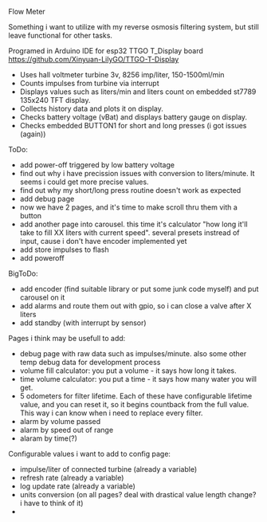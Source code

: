 Flow Meter

Something i want to utilize with my reverse osmosis filtering system, but still leave functional for other tasks.

Programed in Arduino IDE for esp32 TTGO T_Display board https://github.com/Xinyuan-LilyGO/TTGO-T-Display

* Uses hall voltmeter turbine 3v, 8256 imp/liter, 150-1500ml/min
* Counts impulses from turbine via interrupt
* Displays values such as liters/min and liters count on embedded st7789 135x240 TFT display.
* Collects history data and plots it on display.
* Checks battery voltage (vBat) and displays battery gauge on display.
* Checks embedded BUTTON1 for short and long presses (i got issues (again))

ToDo:
* add power-off triggered by low battery voltage
* find out why i have precission issues with conversion to liters/minute. It seems i could get more precise values.
* find out why my short/long press routine doesn't work as expected
* add debug page
* now we have 2 pages, and it's time to make scroll thru them vith a button
* add another page into carousel. this time it's calculator "how long it'll take to fill XX liters with current speed". several presets instread of input, cause i don't have encoder implemented yet
* add store impulses to flash
* add poweroff

BigToDo:
* add encoder (find suitable library or put some junk code myself) and put carousel on it
* add alarms and route them out with gpio, so i can close a valve after X liters
* add standby (with interrupt by sensor)

Pages i think may be usefull to add:
* debug page with raw data such as impulses/minute. also some other temp debug data for development process
* volume fill calculator: you put a volume - it says how long it takes.
* time volume calculator: you put a time - it says how many water you will get.
* 5 odometers for filter lifetime. Each of these have configurable lifetime value, and you can reset it, so it begins countback from the full value. This way i can know when i need to replace every filter.
* alarm by volume passed
* alarm by speed out of range
* alaram by time(?)

Configurable values i want to add to config page:
* impulse/liter of connected turbine (already a variable)
* refresh rate (already a variable)
* log update rate (already a variable)
* units conversion (on all pages? deal with drastical value length change? i have to think of it)
* 